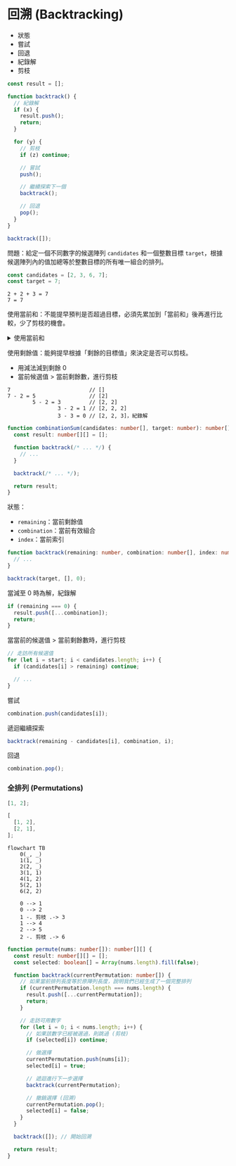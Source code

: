 # 回溯 (Backtracking)

- 狀態
- 嘗試
- 回退
- 紀錄解
- 剪枝

```ts
const result = [];

function backtrack() {
  // 紀錄解
  if (x) {
    result.push();
    return;
  }

  for (y) {
    // 剪枝
    if (z) continue;

    // 嘗試
    push();

    // 繼續探索下一個
    backtrack();

    // 回退
    pop();
  }
}

backtrack([]);
```

問題：給定一個不同數字的候選陣列 `candidates` 和一個整數目標 `target`，根據候選陣列內的值加總等於整數目標的所有唯一組合的排列。

```ts
const candidates = [2, 3, 6, 7];
const target = 7;
```

```
2 + 2 + 3 = 7
7 = 7
```

使用當前和：不能提早預判是否超過目標，必須先累加到「當前和」後再進行比較，少了剪枝的機會。

<details>
  <summary>使用當前和</summary>

```ts
function combinationSum(candidates: number[], target: number): number[][] {
  const result: number[][] = [];

  function backtrack(sum: number, combination: number[], start: number): void {
    // 如果當前的和等於目標值，表示找到了一個有效組合
    if (sum === target) {
      result.push([...combination]);
      return;
    }

    // 如果當前和超過目標值，則返回
    if (sum > target) return;

    // 走訪候選數字
    for (let i = start; i < candidates.length; i++) {
      // 加入當前候選數字到組合中
      combination.push(candidates[i]);

      // 繼續遞迴探索，注意這裡還是傳遞 i，因為同一個數字可以被重複使用
      backtrack(sum + candidates[i], combination, i);

      // 回退，移除當前加入的數字 (回溯)
      combination.pop();
    }
  }

  // 初始呼叫 backtrack，從 0 開始累加
  backtrack(0, [], 0);

  return result;
}
```

</details>

使用剩餘值：能夠提早根據「剩餘的目標值」來決定是否可以剪枝。

- 用減法減到剩餘 0
- 當前候選值 > 當前剩餘數，進行剪枝

```
7                         // []
7 - 2 = 5                 // [2]
        5 - 2 = 3         // [2, 2]
                3 - 2 = 1 // [2, 2, 2]
                3 - 3 = 0 // [2, 2, 3]，紀錄解
```

```ts
function combinationSum(candidates: number[], target: number): number[][] {
  const result: number[][] = [];

  function backtrack(/* ... */) {
    // ...
  }

  backtrack(/* ... */);

  return result;
}
```

狀態：

- `remaining`：當前剩餘值
- `combination`：當前有效組合
- `index`：當前索引

```ts
function backtrack(remaining: number, combination: number[], index: number) {
  // ...
}

backtrack(target, [], 0);
```

當減至 0 時為解，紀錄解

```ts
if (remaining === 0) {
  result.push([...combination]);
  return;
}
```

當當前的候選值 > 當前剩餘數時，進行剪枝

```ts
// 走訪所有候選值
for (let i = start; i < candidates.length; i++) {
  if (candidates[i] > remaining) continue;

  // ...
}
```

嘗試

```ts
combination.push(candidates[i]);
```

遞迴繼續探索

```ts
backtrack(remaining - candidates[i], combination, i);
```

回退

```ts
combination.pop();
```

### 全排列 (Permutations)

```ts
[1, 2];
```

```ts
[
  [1, 2],
  [2, 1],
];
```

```mermaid
flowchart TB
    0(_, _)
    1(1, _)
    2(2, _)
    3(1, 1)
    4(1, 2)
    5(2, 1)
    6(2, 2)

    0 --> 1
    0 --> 2
    1 -. 剪枝 .-> 3
    1 --> 4
    2 --> 5
    2 -. 剪枝 .-> 6
```

```ts
function permute(nums: number[]): number[][] {
  const result: number[][] = [];
  const selected: boolean[] = Array(nums.length).fill(false);

  function backtrack(currentPermutation: number[]) {
    // 如果當前排列長度等於原陣列長度，說明我們已經生成了一個完整排列
    if (currentPermutation.length === nums.length) {
      result.push([...currentPermutation]);
      return;
    }

    // 走訪可用數字
    for (let i = 0; i < nums.length; i++) {
      // 如果該數字已經被選過，則跳過 (剪枝)
      if (selected[i]) continue;

      // 做選擇
      currentPermutation.push(nums[i]);
      selected[i] = true;

      // 遞迴進行下一步選擇
      backtrack(currentPermutation);

      // 撤銷選擇 (回溯)
      currentPermutation.pop();
      selected[i] = false;
    }
  }

  backtrack([]); // 開始回溯

  return result;
}
```
